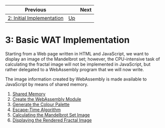 | Previous | | Next
|---|---|---
| [2: Initial Implementation](../02%20Initial%20Implementation/README.md) | [Up](../README.md) | 

# 3: Basic WAT Implementation

Starting from a Web page written in HTML and JavaScript, we want to display an image of the Mandelbrot set; however, the CPU-intensive task of calculating the fractal image will not be implemented in JavaScript, but rather delegated to a WebAssembly program that we will now write.

The image information created by WebAssembly is made available to JavaScript by means of shared memory.

1. [Shared Memory](./01/README.md)
1. [Create the WebAssembly Module](./02/README.md)
1. [Generate the Colour Palette](./03/README.md)
1. [Escape-Time Algorithm](./04/README.md)
1. [Calculating the Mandelbrot Set Image](./05/README.md)
1. [Displaying the Rendered Fractal Image](./06/README.md)
